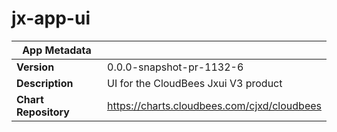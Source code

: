 # jx-app-ui

|App Metadata||
|---|---|
| **Version** | 0.0.0-snapshot-pr-1132-6 |
| **Description** | UI for the CloudBees Jxui V3 product |
| **Chart Repository** | https://charts.cloudbees.com/cjxd/cloudbees |

